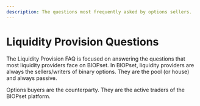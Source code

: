 ```yaml
---
description: The questions most frequently asked by options sellers.
---
```


# Liquidity Provision Questions

The Liquidity Provision FAQ is focused on answering the questions that most liquidity providers face on BIOPset. In BIOPset, liquidity providers are always the sellers/writers of binary options. They are the pool \(or house\) and always passive.

Options buyers are the counterparty. They are the active traders of the BIOPset platform.

